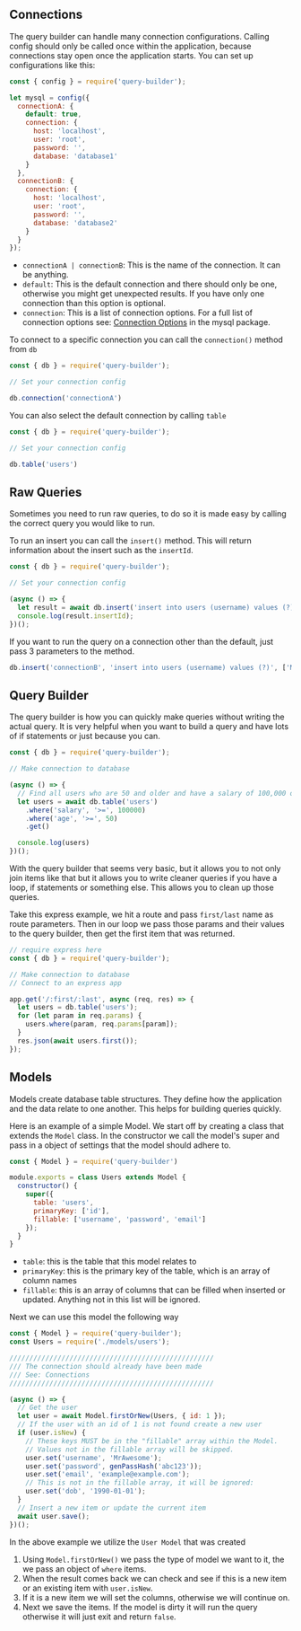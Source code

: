 ## Connections

The query builder can handle many connection configurations. Calling config should only be called once within the application, because connections stay open once the application starts. You can set up configurations like this:

```js
const { config } = require('query-builder');

let mysql = config({
  connectionA: {
    default: true,
    connection: {
      host: 'localhost',
      user: 'root',
      password: '',
      database: 'database1'
    }
  },
  connectionB: {
    connection: {
      host: 'localhost',
      user: 'root',
      password: '',
      database: 'database2'
    }
  }
});
```

* `connectionA | connectionB`: This is the name of the connection. It can be anything.
* `default`: This is the default connection and there should only be one, otherwise you might get unexpected results. If you have only one connection than this option is optional.
* `connection`: This is a list of connection options. For a full list of connection options see: [Connection Options](https://www.npmjs.com/package/mysql#connection-options) in the mysql package.

To connect to a specific connection you can call the `connection()` method from `db`

```js
const { db } = require('query-builder');

// Set your connection config

db.connection('connectionA')
```

You can also select the default connection by calling `table`

```js
const { db } = require('query-builder');

// Set your connection config

db.table('users')
```

## Raw Queries

Sometimes you need to run raw queries, to do so it is made easy by calling the correct query you would like to run.

To run an insert you can call the `insert()` method. This will return information about the insert such as the `insertId`.

```js
const { db } = require('query-builder');

// Set your connection config

(async () => {
  let result = await db.insert('insert into users (username) values (?)', ['MyUser']);
  console.log(result.insertId);
})();
```

If you want to run the query on a connection other than the default, just pass 3 parameters to the method.

```js
db.insert('connectionB', 'insert into users (username) values (?)', ['MyUser']);
```

## Query Builder

The query builder is how you can quickly make queries without writing the actual query. It is very helpful when you want to build a query and have lots of if statements or just because you can.

```js
const { db } = require('query-builder');

// Make connection to database

(async () => {
  // Find all users who are 50 and older and have a salary of 100,000 or more
  let users = await db.table('users')
    .where('salary', '>=', 100000)
    .where('age', '>=', 50)
    .get()

  console.log(users)
})();
```

With the query builder that seems very basic, but it allows you to not only join items like that but it allows you to write cleaner queries if you have a loop, if statements or something else. This allows you to clean up those queries.

Take this express example, we hit a route and pass `first/last` name as route parameters. Then in our loop we pass those params and their values to the query builder, then get the first item that was returned.

```js
// require express here
const { db } = require('query-builder');

// Make connection to database
// Connect to an express app

app.get('/:first/:last', async (req, res) => {
  let users = db.table('users');
  for (let param in req.params) {
    users.where(param, req.params[param]);
  }
  res.json(await users.first());
});
```

## Models

Models create database table structures. They define how the application and the data relate to one another. This helps for building queries quickly.

Here is an example of a simple Model. We start off by creating a class that extends the `Model` class. In the constructor we call the model's super and pass in a object of settings that the model should adhere to.

```js
const { Model } = require('query-builder')

module.exports = class Users extends Model {
  constructor() {
    super({
      table: 'users',
      primaryKey: ['id'],
      fillable: ['username', 'password', 'email']
    });
  }
}
```

* `table`: this is the table that this model relates to
* `primaryKey`: this is the primary key of the table, which is an array of column names
* `fillable`: this is an array of columns that can be filled when inserted or updated. Anything not in this list will be ignored.

Next we can use this model the following way

```js
const { Model } = require('query-builder');
const Users = require('./models/users');

///////////////////////////////////////////////////
/// The connection should already have been made
/// See: Connections
///////////////////////////////////////////////////

(async () => {
  // Get the user
  let user = await Model.firstOrNew(Users, { id: 1 });
  // If the user with an id of 1 is not found create a new user
  if (user.isNew) {
    // These keys MUST be in the "fillable" array within the Model.
    // Values not in the fillable array will be skipped.
    user.set('username', 'MrAwesome');
    user.set('password', genPassHash('abc123'));
    user.set('email', 'example@example.com');
    // This is not in the fillable array, it will be ignored:
    user.set('dob', '1990-01-01');
  }
  // Insert a new item or update the current item
  await user.save();
})();
```

In the above example we utilize the `User Model` that was created

1. Using `Model.firstOrNew()` we pass the type of model we want to it, the we pass an object of `where` items.
2. When the result comes back we can check and see if this is a new item or an existing item with `user.isNew`.
3. If it is a new item we will set the columns, otherwise we will continue on.
4. Next we save the items. If the model is dirty it will run the query otherwise it will just exit and return `false`.